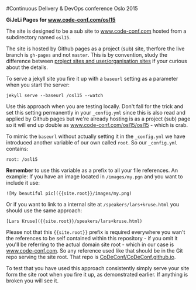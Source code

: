 #Continuous Delivery & DevOps conference Oslo 2015

__GiJeLi Pages for www.code-conf.com/osl15__

The site is designed to be a sub site to www.code-conf.com hosted from a subdirectory named `osl15`.

The site is hosted by Github pages as a project (sub) site, therfore the live branch is `gh-pages` and not `master`. This is by convention, study the difference between [project sites and user/organisation sites](https://help.github.com/articles/user-organization-and-project-pages/) if your curious about the details.

To serve a jekyll site you fire it up with a `baseurl` setting as a parameter when you start the server:

    jekyll serve --baseurl /osl15 --watch

Use this approach when you are testing locally. Don't fall for the trick and set this setting permanently in your `_config.yml` since this is also read and applied by Github pages but we're already hosting is as a project (sub) page so it will end up double as www.code-conf.com/osl15/osl15 - which is crab.

To mimic the `baseurl` without actually setting it in the `_config.yml` we have introduced another variable of our own called `root`. So our `_config.yml` contains:

    root: /osl15

__Remember__ to use this variable as a prefix to all your file references. An example: If you have an image located in `/images/my.pgn` and you want to include it use:

    ![My beautiful pic]({{site.root}}/images/my.png)
   
Or if you want to link to a internal site at `/speakers/lars+kruse.html` you should use the same approach:

    [Lars Kruse]({{site.root}}/speakers/lars+kruse.html)
    
Please not that this `{{site.root}}` prefix is required everywhere you wan't the references to be self contained within this repository - if you omit it you'll be referring to the actual domain site root - which in our case is www.code-conf.com. So any reference used like that should be in the Git repo serving the site root. That repo is  [CoDeConf/CoDeConf.github.io](https://github.com/CoDeConf/CoDeConf.github.io).

To test that you have used this approach consistently simply serve your site form the site root when you fire it up, as demonstrated earlier. If anything is broken you will see it.

